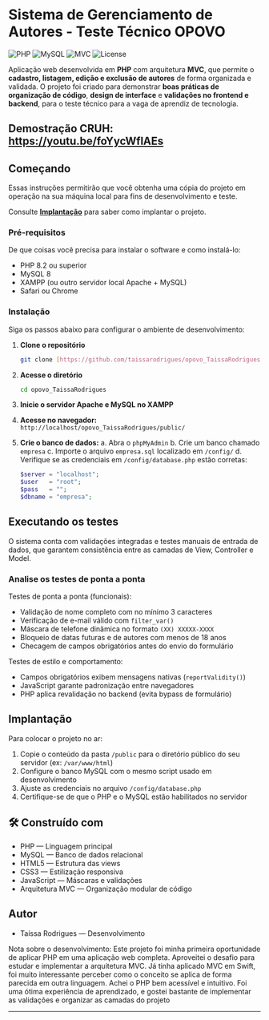 # Sistema de Gerenciamento de Autores - Teste Técnico OPOVO

![PHP](https://img.shields.io/badge/PHP-8.2-blue)
![MySQL](https://img.shields.io/badge/MySQL-8.0-orange)
![MVC](https://img.shields.io/badge/architecture-MVC-314d7d)
![License](https://img.shields.io/badge/license-MIT-green)

Aplicação web desenvolvida em **PHP** com arquitetura **MVC**, que permite o **cadastro, listagem, edição e exclusão de autores** de forma organizada e validada.
O projeto foi criado para demonstrar **boas práticas de organização de código**, **design de interface** e **validações no frontend e backend**, para o teste técnico para a vaga de aprendiz de tecnologia.


##  Demostração CRUH: https://youtu.be/foYycWflAEs

##  Começando

Essas instruções permitirão que você obtenha uma cópia do projeto em operação na sua máquina local para fins de desenvolvimento e teste.

Consulte **[Implantação](#implantação)** para saber como implantar o projeto.

###  Pré-requisitos

De que coisas você precisa para instalar o software e como instalá-lo:

* PHP 8.2 ou superior
* MySQL 8
* XAMPP (ou outro servidor local Apache + MySQL)
* Safari ou Chrome

###  Instalação

Siga os passos abaixo para configurar o ambiente de desenvolvimento:

1.  **Clone o repositório**
    ```bash
    git clone [https://github.com/taissarodrigues/opovo_TaissaRodrigues.git](https://github.com/taissarodrigues/opovo_TaissaRodrigues.git)
    ```

2.  **Acesse o diretório**
    ```bash
    cd opovo_TaissaRodrigues
    ```

3.  **Inicie o servidor Apache e MySQL no XAMPP**

4.  **Acesse no navegador:**
    `http://localhost/opovo_TaissaRodrigues/public/`

5.  **Crie o banco de dados:**
    a. Abra o `phpMyAdmin`
    b. Crie um banco chamado `empresa`
    c. Importe o arquivo `empresa.sql` localizado em `/config/`
    d. Verifique se as credenciais em `/config/database.php` estão corretas:

    ```php
    $server = "localhost";
    $user   = "root";
    $pass   = "";
    $dbname = "empresa";
    ```

##  Executando os testes

O sistema conta com validações integradas e testes manuais de entrada de dados, que garantem consistência entre as camadas de View, Controller e Model.

### Analise os testes de ponta a ponta

Testes de ponta a ponta (funcionais):

* Validação de nome completo com no mínimo 3 caracteres
* Verificação de e-mail válido com `filter_var()`
* Máscara de telefone dinâmica no formato `(XX) XXXXX-XXXX`
* Bloqueio de datas futuras e de autores com menos de 18 anos
* Checagem de campos obrigatórios antes do envio do formulário

Testes de estilo e comportamento:

* Campos obrigatórios exibem mensagens nativas (`reportValidity()`)
* JavaScript garante padronização entre navegadores
* PHP aplica revalidação no backend (evita bypass de formulário)

##  Implantação

Para colocar o projeto no ar:

1.  Copie o conteúdo da pasta `/public` para o diretório público do seu servidor (ex: `/var/www/html`)
2.  Configure o banco MySQL com o mesmo script usado em desenvolvimento
3.  Ajuste as credenciais no arquivo `/config/database.php`
4.  Certifique-se de que o PHP e o MySQL estão habilitados no servidor

## 🛠️ Construído com

* PHP — Linguagem principal
* MySQL — Banco de dados relacional
* HTML5 — Estrutura das views
* CSS3 — Estilização responsiva
* JavaScript — Máscaras e validações
* Arquitetura MVC — Organização modular de código


##  Autor

* Taíssa Rodrigues — Desenvolvimento
  
Nota sobre o desenvolvimento: Este projeto foi minha primeira oportunidade de aplicar PHP em uma aplicação web completa. Aproveitei o desafio para estudar e implementar a arquitetura MVC. Já tinha aplicado  MVC em Swift, foi muito interessante perceber como o conceito se aplica de forma parecida em outra linguagem. Achei o PHP bem acessível e intuitivo. Foi uma ótima experiência de aprendizado, e gostei bastante de implementar as validações e organizar as camadas do projeto

---
